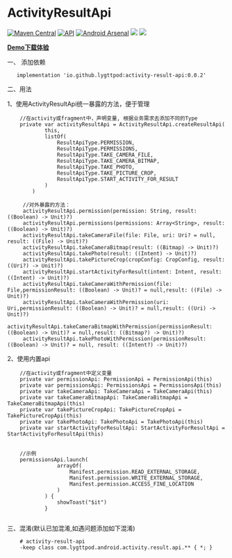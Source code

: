 # ActivityResultApi

[![Maven Central](https://maven-badges.herokuapp.com/maven-central/io.github.lygttpod/activity-result-api/badge.svg)](https://maven-badges.herokuapp.com/maven-central/io.github.lygttpod/activity-result-api)
[![API](https://img.shields.io/badge/API-16%2B-brightgreen.svg?style=flat)](https://android-arsenal.com/api?level=16)
[![Android Arsenal](https://img.shields.io/badge/Android%20Arsenal-ActivityResultApi-green.svg?style=true)](https://github.com/lygttpod)
[![](https://img.shields.io/github/stars/lygttpod/ActivityResultApi.svg)](https://github.com/lygttpod/ActivityResultApi/stargazers)
[![](https://img.shields.io/github/forks/lygttpod/ActivityResultApi.svg)](https://github.com/lygttpod/ActivityResultApi/network)

[**Demo下载体验**](https://www.pgyer.com/9L7i)

一、 添加依赖

```
   implementation 'io.github.lygttpod:activity-result-api:0.0.2'
```

二、用法

1、使用ActivityResultApi统一暴露的方法，便于管理

```
    //在activity或fragment中，声明变量, 根据业务需求去添加不同的Type
    private var activityResultApi = ActivityResultApi.createResultApi(
            this,
            listOf(
                ResultApiType.PERMISSION,
                ResultApiType.PERMISSIONS,
                ResultApiType.TAKE_CAMERA_FILE,
                ResultApiType.TAKE_CAMERA_BITMAP,
                ResultApiType.TAKE_PHOTO,
                ResultApiType.TAKE_PICTURE_CROP,
                ResultApiType.START_ACTIVITY_FOR_RESULT
            )
        )
    
     //对外暴露的方法：
     activityResultApi.permission(permission: String, result: ((Boolean) -> Unit)?)
     activityResultApi.permissions(permissions: Array<String>, result: ((Boolean) -> Unit)?)
     activityResultApi.takeCameraFile(file: File, uri: Uri? = null, result: ((File) -> Unit)?)
     activityResultApi.takeCameraBitmap(result: ((Bitmap) -> Unit)?)
     activityResultApi.takePhoto(result: ((Intent) -> Unit)?)
     activityResultApi.takePictureCrop(cropConfig: CropConfig, result: ((Uri?) -> Unit)?)
     activityResultApi.startActivityForResult(intent: Intent, result: ((Intent) -> Unit)?)
     activityResultApi.takeCameraWithPermission(file: File,permissionResult: ((Boolean) -> Unit)? = null,result: ((File) -> Unit)?)
     activityResultApi.takeCameraWithPermission(uri: Uri,permissionResult: ((Boolean) -> Unit)? = null,result: ((Uri) -> Unit)?)
     activityResultApi.takeCameraBitmapWithPermission(permissionResult: ((Boolean) -> Unit)? = null,result: ((Bitmap?) -> Unit)?)
     activityResultApi.takePhotoWithPermission(permissionResult: ((Boolean) -> Unit)? = null, result: ((Intent?) -> Unit)?)
```

2、使用内置api

```
    //在activity或fragment中定义变量
    private var permissionApi: PermissionApi = PermissionApi(this)
    private var permissionsApi: PermissionsApi = PermissionsApi(this)
    private var takeCameraApi: TakeCameraApi = TakeCameraApi(this)
    private var takeCameraBitmapApi: TakeCameraBitmapApi = TakeCameraBitmapApi(this)
    private var takePictureCropApi: TakePictureCropApi = TakePictureCropApi(this)
    private var takePhotoApi: TakePhotoApi = TakePhotoApi(this)
    private var startActivityForResultApi: StartActivityForResultApi = StartActivityForResultApi(this)
    
   
    //示例
    permissionsApi.launch(
                arrayOf(
                    Manifest.permission.READ_EXTERNAL_STORAGE,
                    Manifest.permission.WRITE_EXTERNAL_STORAGE,
                    Manifest.permission.ACCESS_FINE_LOCATION
                )
            ) {
                showToast("$it")
            }
    
```

三、混淆(默认已加混淆,如遇问题添加如下混淆)

```
    # activity-result-api
    -keep class com.lygttpod.android.activity.result.api.** { *; }
```